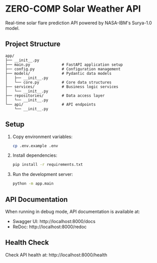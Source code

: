 # ZERO-COMP Solar Weather API

Real-time solar flare prediction API powered by NASA-IBM's Surya-1.0 model.

## Project Structure

```
app/
├── __init__.py
├── main.py              # FastAPI application setup
├── config.py            # Configuration management
├── models/              # Pydantic data models
│   ├── __init__.py
│   └── core.py          # Core data structures
├── services/            # Business logic services
│   └── __init__.py
├── repositories/        # Data access layer
│   └── __init__.py
└── api/                 # API endpoints
    └── __init__.py
```

## Setup

1. Copy environment variables:
   ```bash
   cp .env.example .env
   ```

2. Install dependencies:
   ```bash
   pip install -r requirements.txt
   ```

3. Run the development server:
   ```bash
   python -m app.main
   ```

## API Documentation

When running in debug mode, API documentation is available at:
- Swagger UI: http://localhost:8000/docs
- ReDoc: http://localhost:8000/redoc

## Health Check

Check API health at: http://localhost:8000/health